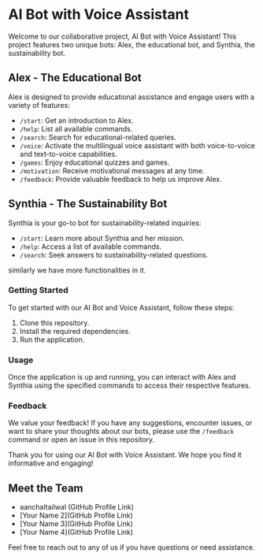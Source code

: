 # AI Bot with Voice Assistant

Welcome to our collaborative project, AI Bot with Voice Assistant! This project features two unique bots: Alex, the educational bot, and Synthia, the sustainability bot.

## Alex - The Educational Bot
Alex is designed to provide educational assistance and engage users with a variety of features:

- `/start`: Get an introduction to Alex.
- `/help`: List all available commands.
- `/search`: Search for educational-related queries.
- `/voice`: Activate the multilingual voice assistant with both voice-to-voice and text-to-voice capabilities.
- `/games`: Enjoy educational quizzes and games.
- `/motivation`: Receive motivational messages at any time.
- `/feedback`: Provide valuable feedback to help us improve Alex.

## Synthia - The Sustainability Bot
Synthia is your go-to bot for sustainability-related inquiries:

- `/start`: Learn more about Synthia and her mission.
- `/help`: Access a list of available commands.
- `/search`: Seek answers to sustainability-related questions.

similarly we have more functionalities in it.

### Getting Started
To get started with our AI Bot and Voice Assistant, follow these steps:

1. Clone this repository.
2. Install the required dependencies.
3. Run the application.

### Usage
Once the application is up and running, you can interact with Alex and Synthia using the specified commands to access their respective features.

### Feedback
We value your feedback! If you have any suggestions, encounter issues, or want to share your thoughts about our bots, please use the `/feedback` command or open an issue in this repository.

Thank you for using our AI Bot with Voice Assistant. We hope you find it informative and engaging!

## Meet the Team
- aanchaltailwal (GitHub Profile Link)
- [Your Name 2](GitHub Profile Link)
- [Your Name 3](GitHub Profile Link)
- [Your Name 4](GitHub Profile Link)

Feel free to reach out to any of us if you have questions or need assistance.
